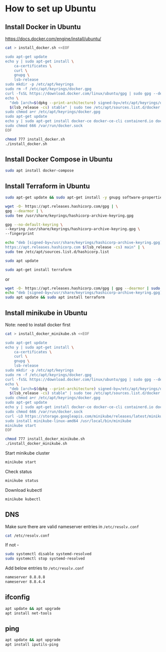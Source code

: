 # How to set up Ubuntu

## Install Docker in Ubuntu

<https://docs.docker.com/engine/install/ubuntu/>

```bash
cat > install_docker.sh <<EOF

sudo apt-get update
echo y | sudo apt-get install \
    ca-certificates \
    curl \
    gnupg \
    lsb-release
sudo mkdir -p /etc/apt/keyrings
sudo rm -f /etc/apt/keyrings/docker.gpg
curl -fsSL https://download.docker.com/linux/ubuntu/gpg | sudo gpg --dearmor -o /etc/apt/keyrings/docker.gpg
echo \
  "deb [arch=$(dpkg --print-architecture) signed-by=/etc/apt/keyrings/docker.gpg] https://download.docker.com/linux/ubuntu \
  $(lsb_release -cs) stable" | sudo tee /etc/apt/sources.list.d/docker.list > /dev/null
sudo chmod a+r /etc/apt/keyrings/docker.gpg
sudo apt-get update
echo y | sudo apt-get install docker-ce docker-ce-cli containerd.io docker-compose-plugin
sudo chmod 666 /var/run/docker.sock
EOF

chmod 777 install_docker.sh
./install_docker.sh
```

## Install Docker Compose in Ubuntu

```bash
sudo apt install docker-compose
```

## Install Terraform in Ubuntu

```bash
sudo apt-get update && sudo apt-get install -y gnupg software-properties-common

wget -O- https://apt.releases.hashicorp.com/gpg | \
gpg --dearmor | \
sudo tee /usr/share/keyrings/hashicorp-archive-keyring.gpg

gpg --no-default-keyring \
--keyring /usr/share/keyrings/hashicorp-archive-keyring.gpg \
--fingerprint

echo "deb [signed-by=/usr/share/keyrings/hashicorp-archive-keyring.gpg] \
https://apt.releases.hashicorp.com $(lsb_release -cs) main" | \
sudo tee /etc/apt/sources.list.d/hashicorp.list

sudo apt update

sudo apt-get install terraform
```

or

```bash
wget -O- https://apt.releases.hashicorp.com/gpg | gpg --dearmor | sudo tee /usr/share/keyrings/hashicorp-archive-keyring.gpg
echo "deb [signed-by=/usr/share/keyrings/hashicorp-archive-keyring.gpg] https://apt.releases.hashicorp.com $(lsb_release -cs) main" | sudo tee /etc/apt/sources.list.d/hashicorp.list
sudo apt update && sudo apt install terraform
```

## Install minikube in Ubuntu

<!--<https://minikube.sigs.k8s.io/docs/start/>-->

Note: need to install docker first

<!--
```dos
curl -LO https://storage.googleapis.com/minikube/releases/latest/minikube-linux-amd64
sudo install minikube-linux-amd64 /usr/local/bin/minikube
```
-->

```bash
cat > install_docker_minikube.sh <<EOF

sudo apt-get update
echo y | sudo apt-get install \
    ca-certificates \
    curl \
    gnupg \
    lsb-release
sudo mkdir -p /etc/apt/keyrings
sudo rm -f /etc/apt/keyrings/docker.gpg
curl -fsSL https://download.docker.com/linux/ubuntu/gpg | sudo gpg --dearmor -o /etc/apt/keyrings/docker.gpg
echo \
  "deb [arch=$(dpkg --print-architecture) signed-by=/etc/apt/keyrings/docker.gpg] https://download.docker.com/linux/ubuntu \
  $(lsb_release -cs) stable" | sudo tee /etc/apt/sources.list.d/docker.list > /dev/null
sudo chmod a+r /etc/apt/keyrings/docker.gpg
sudo apt-get update
echo y | sudo apt-get install docker-ce docker-ce-cli containerd.io docker-compose-plugin
sudo chmod 666 /var/run/docker.sock
curl -LO https://storage.googleapis.com/minikube/releases/latest/minikube-linux-amd64
sudo install minikube-linux-amd64 /usr/local/bin/minikube
minikube start
EOF

chmod 777 install_docker_minikube.sh
./install_docker_minikube.sh
```

Start minikube cluster

```bash
minikube start
```

Check status

```bash
minikube status
```

Download kubectl

```bash
minikube kubectl
```

## DNS

Make sure there are valid nameserver entries in `/etc/resolv.conf`

```bash
cat /etc/resolv.conf
```

If not -

```bash
sudo systemctl disable systemd-resolved
sudo systemctl stop systemd-resolved
```

Add below entries to `/etc/resolv.conf`

```bash
nameserver 8.8.8.8 
nameserver 8.8.4.4
```

## ifconfig

```bash
apt update && apt upgrade
apt install net-tools
```

## ping

```bash
apt update && apt upgrade
apt install iputils-ping
```

<!--
## Troubleshooting

### Exiting due to RSRC_INSUFFICIENT_CORES: Requested cpu count 2 is greater than the available cpus of 1

![1679060043420](image/Ubuntu_InstallDocker_etc/1679060043420.png)

-->